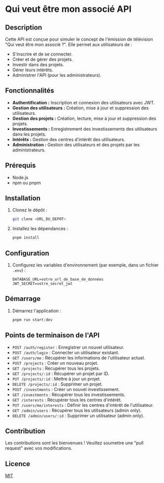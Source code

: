 # Qui veut être mon associé API

## Description

Cette API est conçue pour simuler le concept de l'émission de télévision "Qui veut être mon associé ?". Elle permet aux utilisateurs de :

*   S'inscrire et de se connecter.
*   Créer et de gérer des projets.
*   Investir dans des projets.
*   Gérer leurs intérêts.
*   Administrer l'API (pour les administrateurs).

## Fonctionnalités

*   **Authentification :** Inscription et connexion des utilisateurs avec JWT.
*   **Gestion des utilisateurs :** Création, mise à jour et suppression des utilisateurs.
*   **Gestion des projets :** Création, lecture, mise à jour et suppression des projets.
*   **Investissements :** Enregistrement des investissements des utilisateurs dans les projets.
*   **Intérêts :** Gestion des centres d'intérêt des utilisateurs.
*   **Administration :** Gestion des utilisateurs et des projets par les administrateurs.

## Prérequis

*   Node.js
*   npm ou pnpm

## Installation

1.  Clonez le dépôt :

    ```bash
    git clone <URL_DU_DEPOT>
    ```
2.  Installez les dépendances :

    ```bash
    pnpm install
    ```

## Configuration

1.  Configurez les variables d'environnement (par exemple, dans un fichier `.env`) :

    ```
    DATABASE_URL=votre_url_de_base_de_données
    JWT_SECRET=votre_secret_jwt
    ```

## Démarrage

1.  Démarrez l'application :

    ```bash
    pnpm run start:dev
    ```

## Points de terminaison de l'API

*   `POST /auth/register` : Enregistrer un nouvel utilisateur.
*   `POST /auth/login` : Connecter un utilisateur existant.
*   `GET /users/me` : Récupérer les informations de l'utilisateur actuel.
*   `POST /projects` : Créer un nouveau projet.
*   `GET /projects` : Récupérer tous les projets.
*   `GET /projects/:id` : Récupérer un projet par ID.
*   `PUT /projects/:id` : Mettre à jour un projet.
*   `DELETE /projects/:id` : Supprimer un projet.
*   `POST /investments` : Créer un nouvel investissement.
*   `GET /investments` : Récupérer tous les investissements.
*   `GET /interests` : Récupérer tous les centres d'intérêt.
*   `PUT /users/me/interests` : Définir les centres d'intérêt de l'utilisateur.
*   `GET /admin/users` : Récupérer tous les utilisateurs (admin only).
*   `DELETE /admin/users/:id` : Supprimer un utilisateur (admin only).

## Contribution

Les contributions sont les bienvenues ! Veuillez soumettre une "pull request" avec vos modifications.

## Licence

[MIT](LICENSE)
